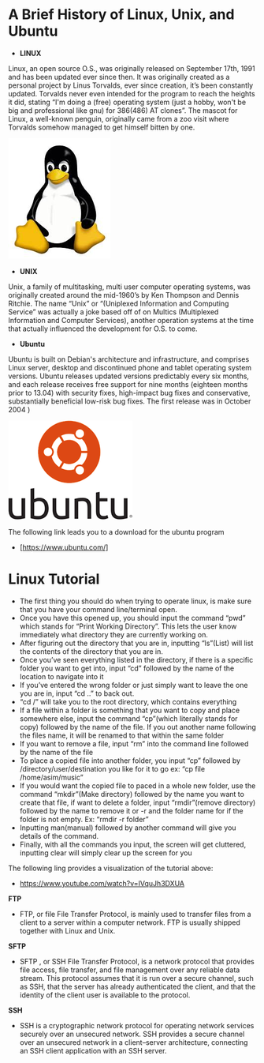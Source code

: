 # A Brief History of Linux, Unix, and Ubuntu
- **LINUX**

Linux, an open source O.S., was originally released on September 17th, 1991 and has been updated ever since then.
It was originally created as a personal project by Linus Torvalds, ever since creation, it’s been constantly updated. 
Torvalds never even intended for the program to reach the heights it did, stating “I'm doing a (free) operating system (just a hobby, won't be big and professional like gnu) for 386(486) AT clones”. 
The mascot for Linux, a well-known penguin, originally came from a zoo visit where Torvalds somehow managed to get himself bitten by one. 

![alt text](images/penguin.jpg)

- **UNIX**

Unix,  a family of multitasking, multi user computer operating systems, was originally created around the mid-1960’s by Ken Thompson and Dennis Ritchie. 
The name “Unix” or “(Uniplexed Information and Computing Service” was actually a joke based off of on Multics (Multiplexed Information and Computer Services), 
another operation systems at the time that actually influenced the development for O.S. to come.


- **Ubuntu**

Ubuntu is built on Debian's architecture and infrastructure, and comprises Linux server, desktop and discontinued phone and tablet operating system versions.
Ubuntu releases updated versions predictably every six months, and each release receives free support for nine months (eighteen months prior to 13.04) with security fixes, high-impact bug fixes and conservative, 
substantially beneficial low-risk bug fixes. The first release was in October 2004
)

![alt text](images/ubuntu.png)

The following link leads you to a download for the ubuntu program

- [https://www.ubuntu.com/]

Linux Tutorial
==
- The first thing you should do when trying to operate linux, is make sure that you have your 
command line/terminal open.
- Once you have this opened up, you should input the command “pwd” which stands for “Print Working Directory”. This lets the user know immediately what directory they are currently working on.
- After figuring out the directory that you are in, inputting “ls”(List) will list the contents of the directory that you are in.
- Once you’ve seen everything listed in the directory, if there is a specific folder you want to get into, input “cd” followed by the name of the location to navigate into it 
- If you’ve entered the wrong folder or just simply want to leave the one you are in, input “cd ..” to back out.     
- “cd /” will take you to the root directory, which contains everything
- If a file within a folder is something that you want to copy and place somewhere else, input the command “cp”(which literally stands for copy) followed by the name of the file.   If you out another name following the files name, it will be renamed to that within the same folder
- If you want to remove a file, input “rm” into the command line followed by the name of the file
- To place a copied file into another folder, you input “cp” followed by /directory/user/destination you like for it to go ex: “cp file /home/asim/music”
- If you would want the copied file to paced in a whole new folder, use the command “mkdir”(Make directory) followed by the name you want  to create that file, if want to delete a folder, input “rmdir”(remove directory) followed by the name to remove it or -r and the folder name for if the folder is not empty. Ex: “rmdir -r folder”
- Inputting man(manual) followed by another command will give you details of the command.
- Finally, with all the commands you input, the screen will get cluttered, inputting clear will simply clear up the screen for you 

The following ling provides a visualization of the tutorial above:

- https://www.youtube.com/watch?v=IVquJh3DXUA

**FTP**
- FTP, or file File Transfer Protocol, is mainly used to transfer files from a client to a server within a computer network. 
FTP is usually shipped together with Linux and Unix.

**SFTP**
- SFTP , or SSH File Transfer Protocol, is a network protocol that provides file access, file transfer, and file management over any reliable data stream. 
This protocol assumes that it is run over a secure channel, such as SSH, that the server has already authenticated the client, and that the identity of the client user is available to the protocol.

**SSH**

- SSH is a cryptographic network protocol for operating network services securely over an unsecured network. 
SSH provides a secure channel over an unsecured network in a client–server architecture, connecting an SSH client application with an SSH server.
 